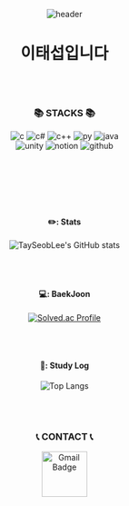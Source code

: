 <div align=center> 

![header](https://capsule-render.vercel.app/api?type=venom&height=200&color=auto&text=TaySeobLee&reversal=false)

# 이태섭입니다
<br/><br>

### 📚 STACKS 📚

![c](https://img.shields.io/badge/C-00599C?style=for-the-badge&logo=c&logoColor=white)
![c#](https://img.shields.io/badge/C%23-239120?style=for-the-badge&logo=c-sharp&logoColor=white)
![c++](https://img.shields.io/badge/C++-007396?style=for-the-badge&logo=C++&logoColor=white)
![py](https://img.shields.io/badge/Python-3776AB?style=for-the-badge&logo=python&logoColor=white)
![java](https://img.shields.io/badge/Java-007396?style=for-the-badge&logo=java&logoColor=white)
<br>
![unity](https://img.shields.io/badge/Unity-100000?style=for-the-badge&logo=unity&logoColor=white)
![notion](https://img.shields.io/badge/Notion-000000?style=for-the-badge&logo=notion&logoColor=white)
![github](https://img.shields.io/badge/GitHub-100000?style=for-the-badge&logo=github&logoColor=white)

</br>
</br>

<br/><br>
 ####  ✏️: Stats
![TaySeobLee's GitHub stats](https://github-readme-stats.vercel.app/api?username=TaySeobLee&show_icons=true&theme=merko)

 <br/>
 <br/>

#### 💻: BaekJoon
[![Solved.ac Profile](http://mazassumnida.wtf/api/v2/generate_badge?boj=test123server)](https://solved.ac/test123server/)

 <br/>
 <br/>
 
 #### 📝: Study Log
![Top Langs](https://github-readme-stats.vercel.app/api/top-langs/?username=TaySeobLee&layout=compact&theme=highcontrast)  

 <br/> <br/>

### 📞 CONTACT 📞
<a href="mailto:subseobhada@gmail.com">
  <img src="https://img.shields.io/badge/Gmail-d14836?style=flat-square&logo=Gmail&logoColor=white&link=mailto:subseobhada@dgu.ac.kr" alt="Gmail Badge" style="width:60pt;">
</a>


</div>

